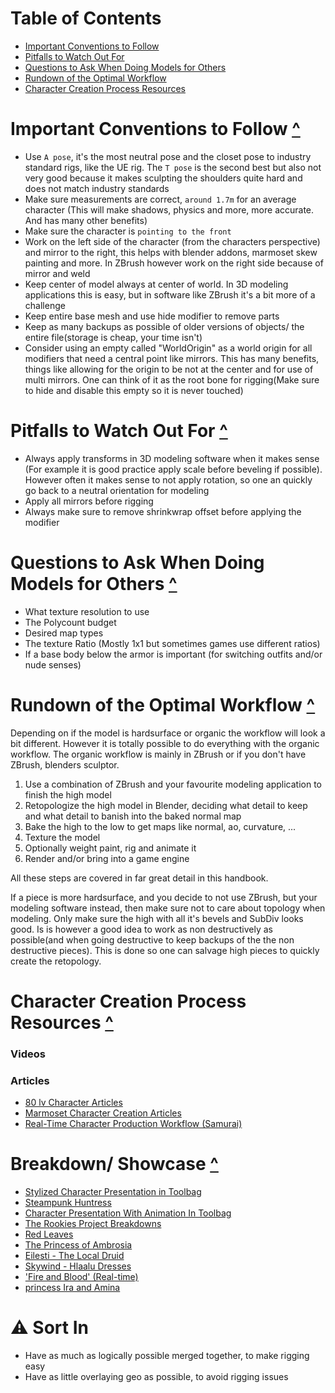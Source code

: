 # Table of Contents
- [Important Conventions to Follow](#important-conventions-to-follow-)
- [Pitfalls to Watch Out For](#pitfalls-to-watch-out-for-)
- [Questions to Ask When Doing Models for Others](#questions-to-ask-when-doing-models-for-others-)
- [Rundown of the Optimal Workflow](#rundown-of-The-optimal-workflow-)
- [Character Creation Process Resources](#character-creation-process-resources-)


# Important Conventions to Follow [^](#table-of-contents)
- Use `A pose`, it's the most neutral pose and the closet pose to industry standard rigs, like the UE rig. The `T pose` is the second best but also not very good because it makes sculpting the shoulders quite hard and does not match industry standards
- Make sure measurements are correct, `around 1.7m` for an average character (This will make shadows, physics and more, more accurate. And has many other benefits)
- Make sure the character is `pointing to the front`
- Work on the left side of the character (from the characters perspective) and mirror to the right, this helps with blender addons, marmoset skew painting and more. In ZBrush however work on the right side because of mirror and weld
- Keep center of model always at center of world. In 3D modeling applications this is easy, but in software like ZBrush it's a bit more of a challenge
- Keep entire base mesh and use hide modifier to remove parts
- Keep as many backups as possible of older versions of objects/ the entire file(storage is cheap, your time isn't)
- Consider using an empty called "WorldOrigin" as a world origin for all modifiers that need a central point like mirrors. This has many benefits, things like allowing for the origin to be not at the center and for use of multi mirrors. One can think of it as the root bone for rigging(Make sure to hide and disable this empty so it is never touched)



# Pitfalls to Watch Out For [^](#table-of-contents)
- Always apply transforms in 3D modeling software when it makes sense (For example it is good practice apply scale before beveling if possible). However often it makes sense to not apply rotation, so one an quickly go back to a neutral orientation for modeling
- Apply all mirrors before rigging
- Always make sure to remove shrinkwrap offset before applying the modifier

# Questions to Ask When Doing Models for Others [^](#table-of-contents)
- What texture resolution to use
- The Polycount budget
- Desired map types
- The texture Ratio (Mostly 1x1 but sometimes games use different ratios)
- If a base body below the armor is important (for switching outfits and/or nude senses)


# Rundown of the Optimal Workflow [^](#table-of-contents)
Depending on if the model is hardsurface or organic the workflow will look a bit different. However it is totally possible to do everything with the organic workflow. The organic workflow is mainly in ZBrush or if you don't have ZBrush, blenders sculptor.

1. Use a combination of ZBrush and your favourite modeling application to finish the high model
2. Retopologize the high model in Blender, deciding what detail to keep and what detail to banish into the baked normal map
3. Bake the high to the low to get maps like normal, ao, curvature, ...
4. Texture the model
5. Optionally weight paint, rig and animate it
6. Render and/or bring into a game engine

All these steps are covered in far great detail in this handbook.

If a piece is more hardsurface, and you decide to not use ZBrush, but your modeling software instead, then make sure not to care about topology when modeling. Only make sure the high with all it's bevels and SubDiv looks good. Is is however a good idea to work as non destructively as possible(and when going destructive to keep backups of the the non destructive pieces). This is done so one can salvage high pieces to quickly create the retopology.

# Character Creation Process Resources [^](#table-of-contents)
### Videos
### Articles

- [80 lv Character Articles](https://80.lv/articles/character-art/)
- [Marmoset Character Creation Articles](https://marmoset.co/category/toolbag-tutorials/character/)
- [Real-Time Character Production Workflow (Samurai)](https://discover.therookies.co/2021/05/06/real-time-character-production-workflow-for-games/)


# Breakdown/ Showcase [^](#table-of-contents)
- [Stylized Character Presentation in Toolbag](https://marmoset.co/posts/stylized-character-presentation-in-toolbag/)
- [Steampunk Huntress](https://3dtotal.com/tutorials/t/3d-character-sculpting-a-guide#article-introduction)
- [Character Presentation With Animation In Toolbag](https://marmoset.co/posts/level-up-your-character-presentation-with-animation-in-toolbag/)
- [The Rookies Project Breakdowns](https://www.therookies.co/projects)
- [Red Leaves](https://www.therookies.co/projects/24395)
- [The Princess of Ambrosia](https://www.therookies.co/projects/26638)
- [Eilesti - The Local Druid](https://www.therookies.co/projects/22802)
- [Skywind - Hlaalu Dresses](https://www.therookies.co/projects/28231)
- ['Fire and Blood' (Real-time)](https://www.therookies.co/projects/24581)
- [princess Ira and Amina](https://www.therookies.co/projects/29502)



# ⚠ Sort In
- Have as much as logically possible merged together, to make rigging easy
- Have as little overlaying geo as possible, to avoid rigging issues